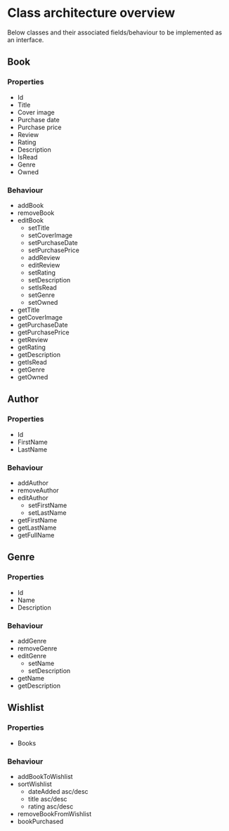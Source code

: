 # Class architecture overview

Below classes and their associated fields/behaviour to be implemented as an interface.

## Book

### Properties
- Id
- Title
- Cover image
- Purchase date
- Purchase price
- Review
- Rating
- Description
- IsRead
- Genre
- Owned

### Behaviour
- addBook
- removeBook
- editBook
    - setTitle
    - setCoverImage
    - setPurchaseDate
    - setPurchasePrice
    - addReview
    - editReview
    - setRating
    - setDescription
    - setIsRead
    - setGenre
    - setOwned
- getTitle
- getCoverImage
- getPurchaseDate
- getPurchasePrice
- getReview
- getRating
- getDescription
- getIsRead
- getGenre
- getOwned


## Author

### Properties
- Id
- FirstName
- LastName

### Behaviour
- addAuthor
- removeAuthor
- editAuthor
    - setFirstName
    - setLastName
- getFirstName
- getLastName
- getFullName


## Genre


### Properties
- Id
- Name
- Description

### Behaviour
- addGenre
- removeGenre
- editGenre
    - setName
    - setDescription
- getName
- getDescription


## Wishlist

### Properties
- Books

### Behaviour
- addBookToWishlist
- sortWishlist
    - dateAdded asc/desc
    - title asc/desc
    - rating asc/desc
- removeBookFromWishlist
- bookPurchased